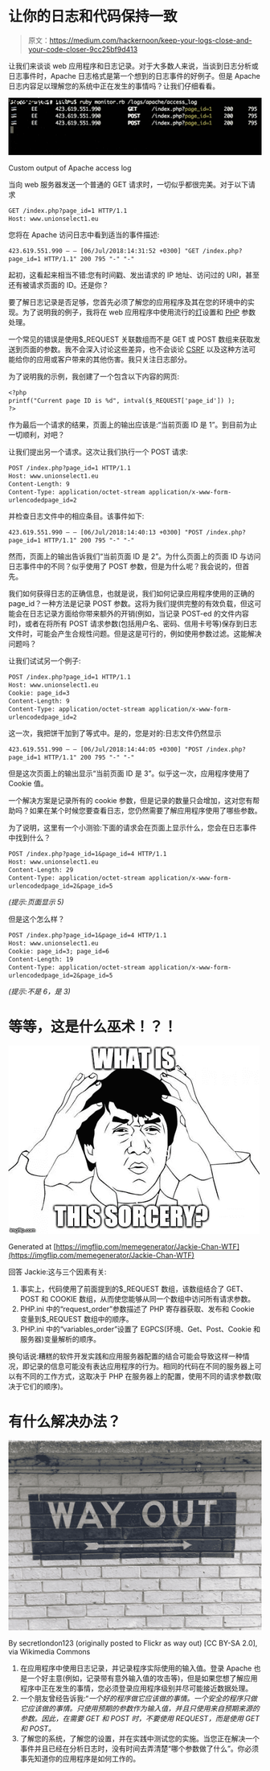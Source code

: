# 让你的日志和代码保持一致

> 原文：<https://medium.com/hackernoon/keep-your-logs-close-and-your-code-closer-9cc25bf9d413>

让我们来谈谈 web 应用程序和日志记录。对于大多数人来说，当谈到日志分析或日志事件时，Apache 日志格式是第一个想到的日志事件的好例子。但是 Apache 日志内容足以理解您的系统中正在发生的事情吗？让我们仔细看看。

![](img/e663537ed218b9fad7fe051a457dc040.png)

Custom output of Apache access log

当向 web 服务器发送一个普通的 GET 请求时，一切似乎都很完美。对于以下请求

```
GET /index.php?page_id=1 HTTP/1.1
Host: www.unionselect1.eu
```

您将在 Apache 访问日志中看到适当的事件描述:

```
423.619.551.990 — — [06/Jul/2018:14:31:52 +0300] "GET /index.php?page_id=1 HTTP/1.1" 200 795 "-" "-"
```

起初，这看起来相当不错:您有时间戳、发出请求的 IP 地址、访问过的 URI，甚至还有被请求页面的 ID。还是你？

要了解日志记录是否足够，您首先必须了解您的应用程序及其在您的环境中的实现。为了说明我的例子，我将在 web 应用程序中使用流行的[灯](https://en.wikipedia.org/wiki/LAMP_%28software_bundle%29)设置和 [PHP](https://www.php.net/) 参数处理。

一个常见的错误是使用$_REQUEST 关联数组而不是 GET 或 POST 数组来获取发送到页面的参数。我不会深入讨论这些差异，也不会谈论 [CSRF](https://www.owasp.org/index.php/Cross-Site_Request_Forgery_%28CSRF%29) 以及这种方法可能给你的应用或客户带来的其他伤害。我只关注日志部分。

为了说明我的示例，我创建了一个包含以下内容的网页:

```
<?php
printf("Current page ID is %d", intval($_REQUEST['page_id']) ); 
?>
```

作为最后一个请求的结果，页面上的输出应该是:“当前页面 ID 是 1”。到目前为止一切顺利，对吧？

让我们提出另一个请求。这次让我们执行一个 POST 请求:

```
POST /index.php?page_id=1 HTTP/1.1
Host: www.unionselect1.eu
Content-Length: 9
Content-Type: application/octet-stream application/x-www-form-urlencodedpage_id=2
```

并检查日志文件中的相应条目。该事件如下:

```
423.619.551.990 — — [06/Jul/2018:14:40:13 +0300] "POST /index.php?page_id=1 HTTP/1.1" 200 795 "-" "-"
```

然而，页面上的输出告诉我们“当前页面 ID 是 2”。为什么页面上的页面 ID 与访问日志事件中的不同？似乎使用了 POST 参数，但是为什么呢？我会说的，但首先。

我们如何获得日志的正确信息，也就是说，我们如何记录应用程序使用的正确的 page_id？一种方法是记录 POST 参数。这将为我们提供完整的有效负载，但这可能会在日志记录方面给你带来额外的开销(例如，当记录 POST-ed 的文件内容时)，或者在将所有 POST 请求参数(包括用户名、密码、信用卡号等)保存到日志文件时，可能会产生合规性问题。但是这是可行的，例如使用参数过滤。这能解决问题吗？

让我们试试另一个例子:

```
POST /index.php?page_id=1 HTTP/1.1
Host: www.unionselect1.eu
Cookie: page_id=3
Content-Length: 9
Content-Type: application/octet-stream application/x-www-form-urlencodedpage_id=2
```

这一次，我把饼干加到了等式中。是的，您是对的:日志文件仍然显示

```
423.619.551.990 — — [06/Jul/2018:14:44:05 +0300] "POST /index.php?page_id=1 HTTP/1.1" 200 795 "-" "-"
```

但是这次页面上的输出显示“当前页面 ID 是 3”。似乎这一次，应用程序使用了 Cookie 值。

一个解决方案是记录所有的 cookie 参数，但是记录的数量只会增加，这对您有帮助吗？如果在某个时候您要查看日志，您仍然需要了解应用程序使用了哪些参数。

为了说明，这里有一个小测验:下面的请求会在页面上显示什么，您会在日志事件中找到什么？

```
POST /index.php?page_id=1&page_id=4 HTTP/1.1
Host: www.unionselect1.eu
Content-Length: 29
Content-Type: application/octet-stream application/x-www-form-urlencodedpage_id=2&page_id=5
```

*(提示:页面显示 5)*

但是这个怎么样？

```
POST /index.php?page_id=1&page_id=4 HTTP/1.1
Host: www.unionselect1.eu
Cookie: page_id=3; page_id=6
Content-Length: 19
Content-Type: application/octet-stream application/x-www-form-urlencodedpage_id=2&page_id=5
```

*(提示:不是 6，是 3)*

# **等等，这是什么巫术！？！**

![](img/70bf009473981cbe3e6a3ab6b40f0834.png)

Generated at [https://imgflip.com/memegenerator/Jackie-Chan-WTF](https://imgflip.com/memegenerator/Jackie-Chan-WTF)

回答 Jackie:这与三个因素有关:

1.  事实上，代码使用了前面提到的$_REQUEST 数组，该数组结合了 GET、POST 和 COOKIE 数组，从而使您能够从同一个数组中访问所有请求参数。
2.  PHP.ini 中的“request_order”参数描述了 PHP 寄存器获取、发布和 Cookie 变量到$_REQUEST 数组中的顺序。
3.  PHP.ini 中的“variables_order”设置了 EGPCS(环境、Get、Post、Cookie 和服务器)变量解析的顺序。

换句话说:糟糕的软件开发实践和应用服务器配置的结合可能会导致这样一种情况，即记录的信息可能没有表达应用程序的行为。相同的代码在不同的服务器上可以有不同的工作方式，这取决于 PHP 在服务器上的配置，使用不同的请求参数(取决于它们的顺序)。

# **有什么解决办法？**

![](img/6be5b2fb6115d743e769267638bf5971.png)

By secretlondon123 (originally posted to Flickr as way out) [CC BY-SA 2.0], via Wikimedia Commons

1.  在应用程序中使用日志记录，并记录程序实际使用的输入值。登录 Apache 也是一个好主意(例如，记录带有意外输入值的攻击等)，但是如果您想了解应用程序中正在发生的事情，您必须登录应用程序级别并尽可能接近数据处理。
2.  一个朋友曾经告诉我:“*一个好的程序做它应该做的事情。一个安全的程序只做它应该做的事情。只使用预期的参数作为输入值，并且只使用来自预期来源的参数。因此，在需要 GET 和 POST 时，不要使用 REQUEST，而是使用 GET 和 POST。*
3.  了解您的系统，了解您的设置，并在实践中测试您的实施。当您正在解决一个事件并且已经在分析日志时，没有时间去弄清楚“哪个参数做了什么”。你必须事先知道你的应用程序是如何工作的。
